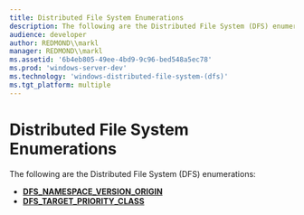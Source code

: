```yaml
---
title: Distributed File System Enumerations
description: The following are the Distributed File System (DFS) enumerations
audience: developer
author: REDMOND\\markl
manager: REDMOND\\markl
ms.assetid: '6b4eb805-49ee-4bd9-9c96-bed548a5ec78'
ms.prod: 'windows-server-dev'
ms.technology: 'windows-distributed-file-system-(dfs)'
ms.tgt_platform: multiple
---
```


# Distributed File System Enumerations

The following are the Distributed File System (DFS) enumerations:

-   [**DFS\_NAMESPACE\_VERSION\_ORIGIN**](dfs-namespace-version-origin.md)
-   [**DFS\_TARGET\_PRIORITY\_CLASS**](dfs-target-priority-class.md)

 

 




